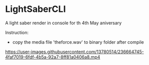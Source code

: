 # LightSaberCLI
 A light saber render in console for th 4th May aniversary
 
 Instruction:
 - copy the media file 'theforce.wav' to binary folder after compile


https://user-images.githubusercontent.com/13780514/236664745-4faf7019-6fdf-4b5a-92a7-8ff81a0406a8.mp4


